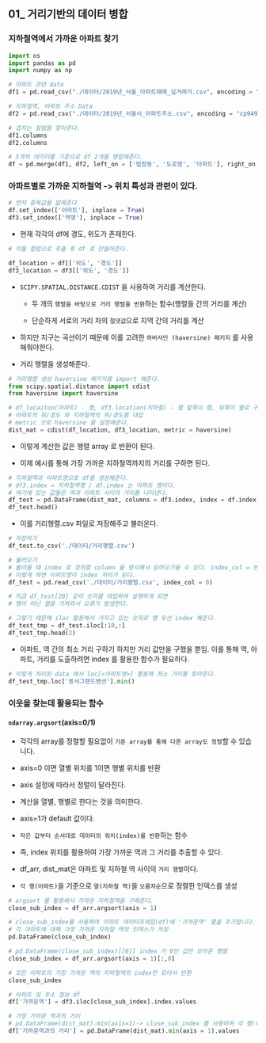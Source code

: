 ## 01_ 거리기반의 데이터 병합

### 지하철역에서 가까운 아파트 찾기

```python
import os
import pandas as pd
import numpy as np

# 아파트 관련 data
df1 = pd.read_csv("./데이터/2019년_서울_아파트매매_실거래가.csv", encoding = "cp949")

# 지하철역, 아파트 주소 Data
df2 = pd.read_csv("./데이터/2019년_서울시_아파트주소.csv", encoding = "cp949")

# 겹치는 컬럼을 찾아준다.
df1.columns
df2.columns

# 3개의 데이터를 기준으로 df 2개를 병합해준다.
df = pd.merge(df1, df2, left_on = ['법정동', '도로명', '아파트'], right_on = ['읍면동명', '도로명', '건물명'])
```

### 아파트별로 가까운 지하철역 -> 위치 특성과 관련이 있다.

```python
# 먼저 중복값을 없애준다
df.set_index(['아파트'], inplace = True)
df3.set_index(['역명'], inplace = True)
```

- 현재 각각의 df에 경도, 위도가 존재한다.

```python
# 이를 컬럼으로 추출 후 df 로 만들어준다.

df_location = df[['위도', '경도']]
df3_location = df3[['위도', '경도']]
```

- `SCIPY.SPATIAL.DISTANCE.CDIST` 을 사용하여 거리를 계산한다.

    - 두 개의 `행렬을 바탕으로 거리 행렬을 반환`하는 함수(행렬들 간의 거리를 계산)

    - 단순하게 서로의 거리 차의 `절댓값`으로 지역 간의 거리를 계산

- 하지만 지구는 곡선이기 때문에 이를 고려한 `하버사인 (haversine) 패키지` 를 사용해줘야한다.


- 거리 행렬을 생성해준다.

```python
# 거리행렬 생성 haversine 패키지를 import 해준다.
from scipy.spatial.distance import cdist
from haversine import haversine

# df_locaiton(아파트) - 행, df3.location(지하철) - 열 앞쪽이 행, 뒤쪽이 열로 구성이 된다.
# 아파트의 위/경도 와 지하철역의 위/경도를 대입
# metric 으로 haversine 을 설정해준다.
dist_mat = cdist(df_location, df3_location, metric = haversine)
```

- 이렇게 계산한 값은 행렬 array 로 반환이 된다.

- 이제 예시를 통해 가장 가까운 지하철역까지의 거리를 구하면 된다. 

```python
# 지하철역과 아파트명으로 df를 생성해준다.
# df3.index = 지하철역명 / df.index 는 아파트 명이다. 
# 여기에 있는 값들은 역과 아파트 사이의 거리를 나타낸다.
df_test = pd.DataFrame(dist_mat, columns = df3.index, index = df.index)
df_test.head()
```

- 이를 거리행렬.csv 파일로 저장해주고 불러온다.

```python
# 저장하기
df_test.to_csv('./데이터/거리행렬.csv')

# 불러오기
# 불러올 때 index 로 정의할 column 을 명시해서 읽어오기올 수 있다. index_col = 번호 index
# 이렇게 하면 아파트명이 index 처리가 된다.
df_test = pd.read_csv('./데이터/거리행렬.csv', index_col = 0)

# 지금 df_test[20] 같이 숫자를 대입하여 실행하게 되면
# 행이 아닌 열을 가져와서 오류가 발생한다.

# 그렇기 때문에 iloc 활용해서 가지고 있는 숫자로 행 우선 index 해준다.
df_test_tmp = df_test.iloc[:10,:]
df_test_tmp.head(2)
```  

- 아파트, 역 간의 최소 거리 구하기 하지만 거리 값만을 구했을 뿐임. 이를 통해 역, 아파트, 거리를 도출하려면 index 를 활용한 함수가 필요하다.

```python
# 이렇게 처리된 data 에서 loc[<아파트명>] 활용해 최소 거리를 찾아준다.
df_test_tmp.loc['동서그랜드맨션'].min()
```

### 이웃을 찾는데 활용되는 함수

#### `ndarray.argsort`(axis=0/1)

- 각각의 array를 정렬할 필요없이 `기준 array를 통해 다른 array도 정렬`할 수 있습니다.
  
- axis=0 이면 열별 위치를 1이면 행별 위치를 반환
  
- axis 설정에 따라서 정렬이 달라진다.
  
- 계산을 열별, 행별로 한다는 것을 의미한다.

- axis=1가 default 값이다.

- `작은 값부터 순서대로 데이터의 위치(index)를 반환`하는 함수

- 즉, index 위치를 활용하여 가장 가까운 역과 그 거리를 추출할 수 있다.

- df_arr, dist_mat은 아파트 및 지하철 역 사이의 `거리 행렬`이다.
- `각 행(아파트)`을 기준으로 `열(지하철 역)`을 `오름차순`으로 정렬한 인덱스를 생성


```python
# argsort 를 활용해서 가까운 지하철역을 구해준다.
close_sub_index = df_arr.argsort(axis = 1)

# close_sub_index를 사용하여 아파트 데이터프레임(df)에 '가까운역' 열을 추가합니다. 
# 각 아파트에 대해 가장 가까운 지하철 역의 인덱스가 저장
pd.DataFrame(close_sub_index) 

# pd.DataFrame(close_sub_index)[[0]] index 가 0인 값만 모아준 행렬
close_sub_index = df_arr.argsort(axis = 1)[:,0]

# 모든 아파트의 가장 가까운 역의 지하철역의 index만 모아서 반환
close_sub_index 

# 아파트 및 주소 정보 df
df['가까운역'] = df3.iloc[close_sub_index].index.values

# 가장 가까운 역과의 거리
# pd.DataFrame(dist_mat).min(axis=1)-> close_sub_index 를 사용하여 각 행(아파트)의 최소 거리를 계산합니다.
df['가까운역과의 거리'] = pd.DataFrame(dist_mat).min(axis = 1).values
```